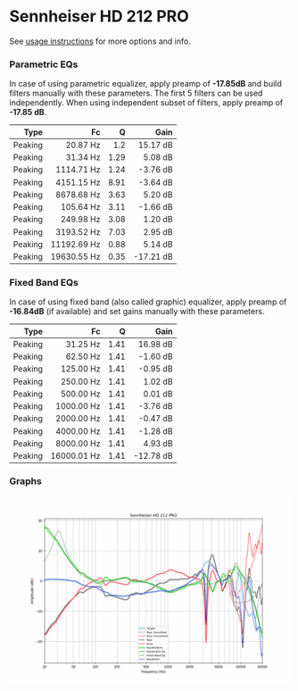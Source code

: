 # Sennheiser HD 212 PRO
See [usage instructions](https://github.com/jaakkopasanen/AutoEq#usage) for more options and info.

### Parametric EQs
In case of using parametric equalizer, apply preamp of **-17.85dB** and build filters manually
with these parameters. The first 5 filters can be used independently.
When using independent subset of filters, apply preamp of **-17.85 dB**.

| Type    | Fc          |    Q | Gain      |
|--------:|------------:|-----:|----------:|
| Peaking | 20.87 Hz    | 1.2  | 15.17 dB  |
| Peaking | 31.34 Hz    | 1.29 | 5.08 dB   |
| Peaking | 1114.71 Hz  | 1.24 | -3.76 dB  |
| Peaking | 4151.15 Hz  | 8.91 | -3.64 dB  |
| Peaking | 8678.68 Hz  | 3.63 | 5.20 dB   |
| Peaking | 105.64 Hz   | 3.11 | -1.66 dB  |
| Peaking | 249.98 Hz   | 3.08 | 1.20 dB   |
| Peaking | 3193.52 Hz  | 7.03 | 2.95 dB   |
| Peaking | 11192.69 Hz | 0.88 | 5.14 dB   |
| Peaking | 19630.55 Hz | 0.35 | -17.21 dB |

### Fixed Band EQs
In case of using fixed band (also called graphic) equalizer, apply preamp of **-16.84dB**
(if available) and set gains manually with these parameters.

| Type    | Fc          |    Q | Gain      |
|--------:|------------:|-----:|----------:|
| Peaking | 31.25 Hz    | 1.41 | 16.98 dB  |
| Peaking | 62.50 Hz    | 1.41 | -1.60 dB  |
| Peaking | 125.00 Hz   | 1.41 | -0.95 dB  |
| Peaking | 250.00 Hz   | 1.41 | 1.02 dB   |
| Peaking | 500.00 Hz   | 1.41 | 0.01 dB   |
| Peaking | 1000.00 Hz  | 1.41 | -3.76 dB  |
| Peaking | 2000.00 Hz  | 1.41 | -0.47 dB  |
| Peaking | 4000.00 Hz  | 1.41 | -1.28 dB  |
| Peaking | 8000.00 Hz  | 1.41 | 4.93 dB   |
| Peaking | 16000.01 Hz | 1.41 | -12.78 dB |

### Graphs
![](./Sennheiser%20HD%20212%20PRO.png)